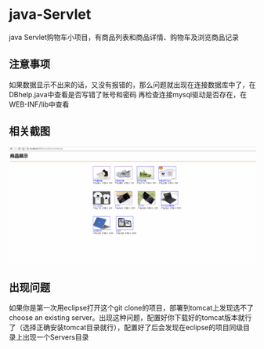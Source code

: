# java-Servlet
java Servlet购物车小项目，有商品列表和商品详情、购物车及浏览商品记录

## 注意事项
如果数据显示不出来的话，又没有报错的，那么问题就出现在连接数据库中了，在DBhelp.java中查看是否写错了账号和密码 再检查连接mysql驱动是否存在，在WEB-INF/lib中查看

## 相关截图
![相关截图](show.gif)

## 出现问题
如果你是第一次用eclipse打开这个git clone的项目，部署到tomcat上发现选不了choose an existing server。出现这种问题，配置好你下载好的tomcat版本就行了（选择正确安装tomcat目录就行），配置好了后会发现在eclipse的项目同级目录上出现一个Servers目录
